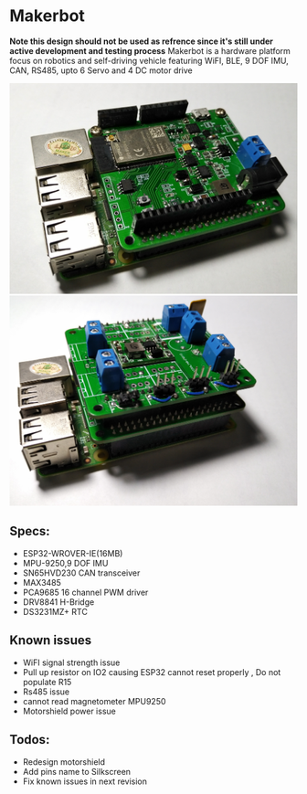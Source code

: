 # Makerbot 
**Note this design should not be used as refrence since it's still under active development and testing process**
Makerbot is a hardware platform focus on robotics and self-driving vehicle featuring WiFI, BLE, 9 DOF IMU, CAN, RS485, upto 6 Servo and 4 DC motor drive


[![Makerbot  Images1](images/img1.jpg)](images/img1.jpg)
[![Makerbot  Images1](images/img2.jpg)](images/img2.jpg)
## Specs:
- ESP32-WROVER-IE(16MB)
- MPU-9250,9 DOF IMU
- SN65HVD230 CAN transceiver 
- MAX3485
- PCA9685 16 channel PWM driver
- DRV8841 H-Bridge
- DS3231MZ+ RTC
## Known issues
- WiFI signal strength issue 
- Pull up resistor on IO2 causing ESP32 cannot reset properly , Do not populate R15
- Rs485 issue
- cannot read magnetometer MPU9250
- Motorshield power issue
## Todos:
- Redesign motorshield 
- Add pins name to Silkscreen
- Fix known issues in next revision